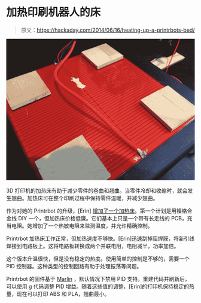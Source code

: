 # 加热印刷机器人的床

> 原文：<https://hackaday.com/2014/06/16/heating-up-a-printrbots-bed/>

[![A heated bed for the Printrbot 3D printer](img/4a4c72fde30e77851292fbb0d03fbac2.png)](http://hackaday.com/2014/06/16/heating-up-a-printrbots-bed/printrbotbed/)

3D 打印机的加热床有助于减少零件的卷曲和翘曲。当零件冷却和收缩时，就会发生翘曲。加热床可在整个印刷过程中保持零件温暖，并减少翘曲。

作为对她的 Printrbot 的升级，[Erin] [增加了一个加热床](http://www.integerlabs.net/blog/2014/6/13/9z1ne6hrqluhy3flw5f987jitd6g9b)。第一个计划是用镍铬合金线 DIY 一个，但加热床价格低廉。它们基本上只是一个带有长走线的 PCB，充当电阻。她增加了一个热敏电阻来监测温度，并允许精确控制。

Printrbot 加热床工作正常，但加热速度不够快。[Erin]迅速刮掉阻焊膜，将新引线焊接到电路板上。这将电路板转换成两个并联电阻，电阻减半，功率加倍。

这个版本升温很快，但是没有稳定的热度。使用简单的控制是不够的，需要一个 PID 控制器。这种类型的控制回路有助于处理振荡等问题。

Printrbot 的固件基于 [Marlin](http://reprap.org/wiki/Marlin) ，默认情况下禁用 PID 支持。重建代码并刷新后，可以使用 g 代码调整 PID 增益。随着这些值的调整，[Erin]的打印机保持稳定的热量，现在可以打印 ABS 和 PLA，翘曲最小。